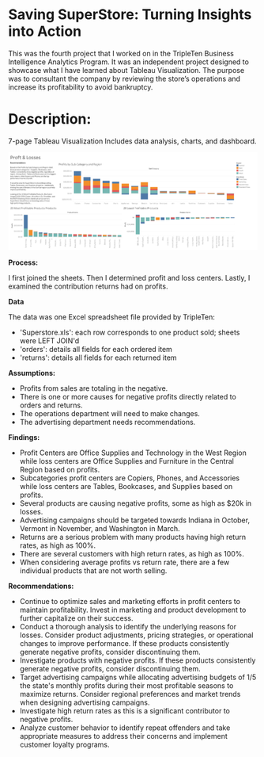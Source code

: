 # Saving SuperStore: Turning Insights into Action

This was the fourth project that I worked on in the TripleTen Business Intelligence Analytics Program. It was an independent project designed to showcase what I have learned about Tableau Visualization. The purpose was to consultant the company by reviewing the store’s operations and increase its profitability to avoid bankruptcy.

# Description:
7-page Tableau Visualization
Includes data analysis, charts, and dashboard.

![Profit and Loss](https://github.com/Parkerjcow/Data_projects_Tripleten/blob/Saving-SuperStore-Turning-Insights-into-Action/Profits%20&%20Losses.png?raw=true)

**Process:**

I first joined the sheets. Then I determined profit and loss centers. Lastly, I examined the contribution returns had on profits.

**Data**

The data was one Excel spreadsheet file provided by TripleTen:

 - 'Superstore.xls': each row corresponds to one product sold; sheets were LEFT JOIN'd
 - 'orders': details all fields for each ordered item
 - 'returns': details all fields for each returned item

**Assumptions:**

- Profits from sales are totaling in the negative.
- There is one or more causes for negative profits directly related to orders and returns.
- The operations department will need to make changes.
- The advertising department needs recommendations.

**Findings:**

- Profit Centers are Office Supplies and Technology in the West Region while loss centers are Office Supplies and Furniture in the Central Region based on profits.
- Subcategories profit centers are Copiers, Phones, and Accessories while loss centers are Tables, Bookcases, and Supplies based on profits.
- Several products are causing negative profits, some as high as $20k in losses.
- Advertising campaigns should be targeted towards Indiana in October, Vermont in November, and Washington in March.
- Returns are a serious problem with many products having high return rates, as high as 100%.
- There are several customers with high return rates, as high as 100%.
- When considering average profits vs return rate, there are a few individual products that are not worth selling.

**Recommendations:**

- Continue to optimize sales and marketing efforts in profit centers to maintain profitability. Invest in marketing and product development to further capitalize on their success.
- Conduct a thorough analysis to identify the underlying reasons for losses. Consider product adjustments, pricing strategies, or operational changes to improve performance. If these products consistently generate negative profits, consider discontinuing them.
- Investigate products with negative profits. If these products consistently generate negative profits, consider discontinuing them.
- Target advertising campaigns while allocating advertising budgets of 1/5 the state's monthly profits during their most profitable seasons to maximize returns. Consider regional preferences and market trends when designing advertising campaigns.
- Investigate high return rates as this is a significant contributor to negative profits.
- Analyze customer behavior to identify repeat offenders and take appropriate measures to address their concerns and implement customer loyalty programs.
